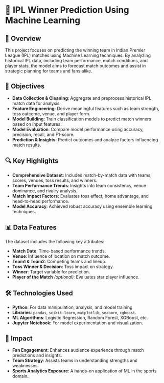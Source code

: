 # 🏏 IPL Winner Prediction Using Machine Learning

## 📄 Overview
This project focuses on predicting the winning team in Indian Premier League (IPL) matches using Machine Learning techniques. By analyzing historical IPL data, including team performance, match conditions, and player stats, the model aims to forecast match outcomes and assist in strategic planning for teams and fans alike.

## 🎯 Objectives
- **Data Collection & Cleaning**: Aggregate and preprocess historical IPL match data for analysis.  
- **Feature Engineering**: Derive meaningful features such as team strength, toss outcome, venue, and player form.  
- **Model Building**: Train classification models to predict match winners based on input features.  
- **Model Evaluation**: Compare model performance using accuracy, precision, recall, and F1-score.  
- **Prediction & Insights**: Predict outcomes and analyze factors influencing match results.  

## 🔍 Key Highlights
- **Comprehensive Dataset**: Includes match-by-match data with teams, scores, venues, toss results, and winners.  
- **Team Performance Trends**: Insights into team consistency, venue dominance, and rivalry analysis.  
- **Match Impact Factors**: Evaluates toss effect, home advantage, and head-to-head performance.  
- **Model Accuracy**: Achieved robust accuracy using ensemble learning techniques.  

## 📊 Data Features
The dataset includes the following key attributes:
- **Match Date**: Time-based performance trends.  
- **Venue**: Influence of location on match outcome.  
- **Team1 & Team2**: Competing teams and lineup.  
- **Toss Winner & Decision**: Toss impact on strategy.  
- **Winner**: Target variable for prediction.  
- **Player of the Match** *(optional)*: Evaluates star player influence.  

## 🛠️ Technologies Used
- **Python**: For data manipulation, analysis, and model training.  
- **Libraries**: `pandas`, `scikit-learn`, `matplotlib`, `seaborn`, `xgboost`.  
- **ML Algorithms**: Logistic Regression, Random Forest, XGBoost, etc.  
- **Jupyter Notebook**: For model experimentation and visualization.  

## 🚀 Impact
- **Fan Engagement**: Enhances audience experience through match predictions and insights.  
- **Team Strategy**: Assists teams in understanding strengths and weaknesses.  
- **Sports Analytics Exposure**: A hands-on application of ML in the sports domain.  

